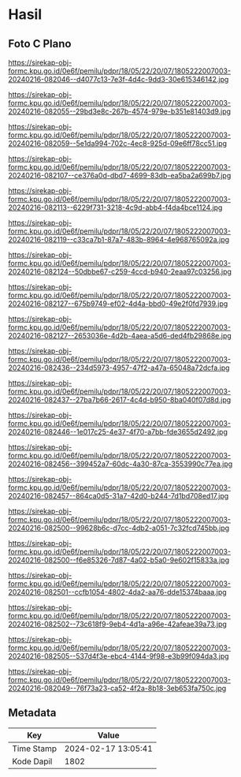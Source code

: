 # Hasil

## Foto C Plano

https://sirekap-obj-formc.kpu.go.id/0e6f/pemilu/pdpr/18/05/22/20/07/1805222007003-20240216-082046--d4077c13-7e3f-4d4c-9dd3-30e615346142.jpg

https://sirekap-obj-formc.kpu.go.id/0e6f/pemilu/pdpr/18/05/22/20/07/1805222007003-20240216-082055--29bd3e8c-267b-4574-979e-b351e81403d9.jpg

https://sirekap-obj-formc.kpu.go.id/0e6f/pemilu/pdpr/18/05/22/20/07/1805222007003-20240216-082059--5e1da994-702c-4ec8-925d-09e6ff78cc51.jpg

https://sirekap-obj-formc.kpu.go.id/0e6f/pemilu/pdpr/18/05/22/20/07/1805222007003-20240216-082107--ce376a0d-dbd7-4699-83db-ea5ba2a699b7.jpg

https://sirekap-obj-formc.kpu.go.id/0e6f/pemilu/pdpr/18/05/22/20/07/1805222007003-20240216-082113--6229f731-3218-4c9d-abb4-f4da4bce1124.jpg

https://sirekap-obj-formc.kpu.go.id/0e6f/pemilu/pdpr/18/05/22/20/07/1805222007003-20240216-082119--c33ca7b1-87a7-483b-8964-4e968765092a.jpg

https://sirekap-obj-formc.kpu.go.id/0e6f/pemilu/pdpr/18/05/22/20/07/1805222007003-20240216-082124--50dbbe67-c259-4ccd-b940-2eaa97c03256.jpg

https://sirekap-obj-formc.kpu.go.id/0e6f/pemilu/pdpr/18/05/22/20/07/1805222007003-20240216-082127--675b9749-ef02-4d4a-bbd0-49e2f0fd7939.jpg

https://sirekap-obj-formc.kpu.go.id/0e6f/pemilu/pdpr/18/05/22/20/07/1805222007003-20240216-082127--2653036e-4d2b-4aea-a5d6-ded4fb29868e.jpg

https://sirekap-obj-formc.kpu.go.id/0e6f/pemilu/pdpr/18/05/22/20/07/1805222007003-20240216-082436--234d5973-4957-47f2-a47a-65048a72dcfa.jpg

https://sirekap-obj-formc.kpu.go.id/0e6f/pemilu/pdpr/18/05/22/20/07/1805222007003-20240216-082437--27ba7b66-2617-4c4d-b950-8ba040f07d8d.jpg

https://sirekap-obj-formc.kpu.go.id/0e6f/pemilu/pdpr/18/05/22/20/07/1805222007003-20240216-082446--1e017c25-4e37-4f70-a7bb-fde3655d2492.jpg

https://sirekap-obj-formc.kpu.go.id/0e6f/pemilu/pdpr/18/05/22/20/07/1805222007003-20240216-082456--399452a7-60dc-4a30-87ca-3553990c77ea.jpg

https://sirekap-obj-formc.kpu.go.id/0e6f/pemilu/pdpr/18/05/22/20/07/1805222007003-20240216-082457--864ca0d5-31a7-42d0-b244-7d1bd708ed17.jpg

https://sirekap-obj-formc.kpu.go.id/0e6f/pemilu/pdpr/18/05/22/20/07/1805222007003-20240216-082500--99628b6c-d7cc-4db2-a051-7c32fcd745bb.jpg

https://sirekap-obj-formc.kpu.go.id/0e6f/pemilu/pdpr/18/05/22/20/07/1805222007003-20240216-082500--f6e85326-7d87-4a02-b5a0-9e602f15833a.jpg

https://sirekap-obj-formc.kpu.go.id/0e6f/pemilu/pdpr/18/05/22/20/07/1805222007003-20240216-082501--ccfb1054-4802-4da2-aa76-dde15374baaa.jpg

https://sirekap-obj-formc.kpu.go.id/0e6f/pemilu/pdpr/18/05/22/20/07/1805222007003-20240216-082502--73c618f9-9eb4-4d1a-a96e-42afeae39a73.jpg

https://sirekap-obj-formc.kpu.go.id/0e6f/pemilu/pdpr/18/05/22/20/07/1805222007003-20240216-082505--537d4f3e-ebc4-4144-9f98-e3b99f094da3.jpg

https://sirekap-obj-formc.kpu.go.id/0e6f/pemilu/pdpr/18/05/22/20/07/1805222007003-20240216-082049--76f73a23-ca52-4f2a-8b18-3eb653fa750c.jpg


## Metadata

| Key        | Value               |
| ---------- | ------------------- |
| Time Stamp | 2024-02-17 13:05:41 |
| Kode Dapil | 1802                |



